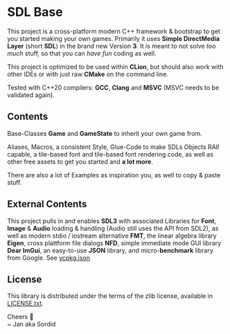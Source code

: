 
# SDL Base

This project is a cross-platform modern C++ framework & bootstrap
to get you started making your own games. Primarily it uses **Simple DirectMedia Layer**
(short **SDL**) in the brand new Version **3**.
It is meant to not solve _too much_ stuff, so that you can _have fun_ coding as well.

This project is optimized to be used within **CLion**, but should also work with
other IDEs or with just raw **CMake** on the command line.

Tested with C++20 compilers: **GCC**, **Clang** and **MSVC**
(MSVC needs to be validated again).

## Contents

Base-Classes **Game** and **GameState** to inherit your own game from.

Aliases, Macros, a consistent Style, Glue-Code to make SDLs Objects RAII capable,
a tile-based font and tile-based font rendering code, as well as other free assets
to get you started and **a lot more**.

There are also a lot of Examples as inspiration you, as well to copy & paste stuff.


## External Contents

This project pulls in and enables **SDL3** with associated Libraries
for **Font**, **Image** & **Audio** loading & handling
(Audio still uses the API from SDL2),
as well as modern stdio / iostream alternative **FMT**,
the linear algebra library **Eigen**,
cross plattform file dialogs **NFD**,
simple immediate mode GUI library **Dear ImGui**,
an easy-to-use **JSON** library,
and micro-**benchmark** library from Google.
See [vcpkg.json](vcpkg.json)

## License

This library is distributed under the terms of the zlib license,
available in [LICENSE.txt](LICENSE.txt).

Cheers 🖖\
~ Jan aka Sordid
